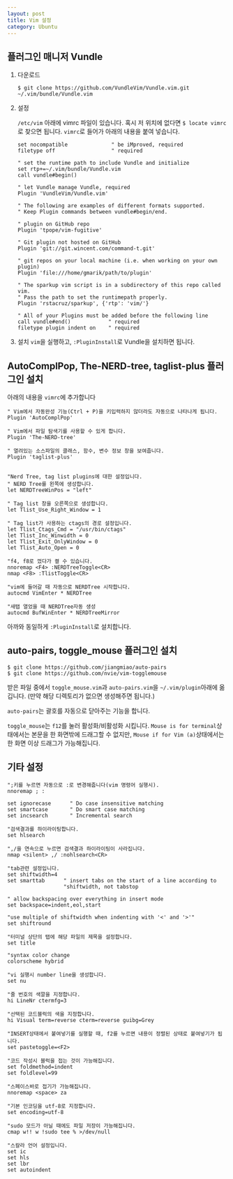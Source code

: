 ```yaml
---
layout: post
title: Vim 설정
category: Ubuntu
---
```


## 플러그인 매니저 Vundle

1. 다운로드
    ```
    $ git clone https://github.com/VundleVim/Vundle.vim.git ~/.vim/bundle/Vundle.vim
    ```
2. 설정  

    `/etc/vim` 아래에 vimrc 파일이 있습니다. 혹시 저 위치에 없다면 `$ locate vimrc`로 찾으면 됩니다. `vimrc`로 들어가 아래의 내용을 붙여 넣습니다.

    ```vim
    set nocompatible              " be iMproved, required
    filetype off                  " required

    " set the runtime path to include Vundle and initialize
    set rtp+=~/.vim/bundle/Vundle.vim
    call vundle#begin()

    " let Vundle manage Vundle, required
    Plugin 'VundleVim/Vundle.vim'

    " The following are examples of different formats supported.
    " Keep Plugin commands between vundle#begin/end.

    " plugin on GitHub repo
    Plugin 'tpope/vim-fugitive'

    " Git plugin not hosted on GitHub
    Plugin 'git://git.wincent.com/command-t.git'

    " git repos on your local machine (i.e. when working on your own plugin)
    Plugin 'file:///home/gmarik/path/to/plugin'

    " The sparkup vim script is in a subdirectory of this repo called vim.
    " Pass the path to set the runtimepath properly.
    Plugin 'rstacruz/sparkup', {'rtp': 'vim/'}

    " All of your Plugins must be added before the following line
    call vundle#end()            " required
    filetype plugin indent on    " required
    ```
3. 설치
    `vim`을 실행하고, `:PluginInstall`로 Vundle을 설치하면 됩니다.


## AutoComplPop, The-NERD-tree, taglist-plus 플러그인 설치

아래의 내용을 `vimrc`에 추가합니다
```vim
" Vim에서 자동완성 기능(Ctrl + P)을 키입력하지 않더라도 자동으로 나타나게 됩니다.
Plugin 'AutoComplPop'

" Vim에서 파일 탐색기를 사용할 수 있게 합니다.
Plugin 'The-NERD-tree'

" 열려있는 소스파일의 클래스, 함수, 변수 정보 창을 보여줍니다.
Plugin 'taglist-plus'


"Nerd Tree, tag list plugins에 대한 설정입니다.
" NERD Tree를 왼쪽에 생성합니다.
let NERDTreeWinPos = "left"

" Tag list 창을 오른쪽으로 생성합니다.
let Tlist_Use_Right_Window = 1

" Tag list가 사용하는 ctags의 경로 설정입니다.
let Tlist_Ctags_Cmd = "/usr/bin/ctags"
let Tlist_Inc_Winwidth = 0
let Tlist_Exit_OnlyWindow = 0
let Tlist_Auto_Open = 0

"f4, f8로 껐다가 켤 수 있습니다.
nnoremap <F4> :NERDTreeToggle<CR>
nmap <F8> :TlistToggle<CR>

"vim에 들어갈 때 자동으로 NERDTree 시작합니다.
autocmd VimEnter * NERDTree

"새탭 열었을 때 NERDTree자동 생성
autocmd BufWinEnter * NERDTreeMirror
```

아까와 동일하게 `:PluginInstall`로 설치합니다.

## auto-pairs, toggle_mouse 플러그인 설치
```
$ git clone https://github.com/jiangmiao/auto-pairs
$ git clone https://github.com/nvie/vim-togglemouse
```
받은 파일 중에서 `toggle_mouse.vim`과 `auto-pairs.vim`을 `~/.vim/plugin`아래에 옮깁니다. (만약 해당 디렉토리가 없으면 생성해주면 됩니다.)  

`auto-pairs`는 괄호를 자동으로 닫아주는 기능을 합니다.  

`toggle_mouse`는 `f12`를 눌러 활성화/비활성화 시킵니다. `Mouse is for terminal`상태에서는 본문을 한 화면밖에 드래그할 수 없지만, `Mouse if for Vim (a)`상태에서는 한 화면 이상 드래그가 가능해집니다.  

## 기타 설정

```vim
";키를 누르면 자동으로 :로 변경해줍니다(vim 명령어 실행시).
nnoremap ; :

set ignorecase      " Do case insensitive matching
set smartcase       " Do smart case matching
set incsearch       " Incremental search

"검색결과를 하이라이팅합니다.
set hlsearch

",/을 연속으로 누르면 검색결과 하이라이팅이 사라집니다.
nmap <silent> ,/ :nohlsearch<CR>

"tab관련 설정입니다.
set shiftwidth=4
set smarttab      " insert tabs on the start of a line according to
                  "shiftwidth, not tabstop

" allow backspacing over everything in insert mode
set backspace=indent,eol,start

"use multiple of shiftwidth when indenting with '<' and '>'"
set shiftround

"터미널 상단의 탭에 해당 파일의 제목을 설정합니다.
set title

"syntax color change
colorscheme hybrid

"vi 실행시 number line을 생성합니다.
set nu

"줄 번호의 색깔을 지정합니다.
hi LineNr ctermfg=3

"선택된 코드블럭의 색을 지정합니다.
hi Visual term=reverse cterm=reverse guibg=Grey

"INSERT상태에서 붙여넣기를 실행할 때, f2를 누르면 내용이 정렬된 상태로 붙여넣기가 됩니다.
set pastetoggle=<F2>

"코드 작성시 블럭을 접는 것이 가능해집니다.
set foldmethod=indent
set foldlevel=99

"스페이스바로 접기가 가능해집니다.
nnoremap <space> za

"기본 인코딩을 utf-8로 지정합니다.
set encoding=utf-8

"sudo 모드가 아닐 때에도 파일 저장이 가능해집니다.
cmap w!! w !sudo tee % >/dev/null

"스칼라 언어 설정입니다.
set ic
set hls
set lbr
set autoindent
```
